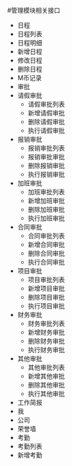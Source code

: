#管理模块相关接口
* 日程
 * 日程列表
 * 日程明细
 * 新增日程
 * 修改日程
 * 删除日程
* M币记录
* 审批
 * 请假审批
     * 请假审批列表
     * 新增请假审批
     * 删除请假审批
     * 执行请假审批
 * 报销审批
     * 报销审批列表
     * 报销审批审批
     * 删除报销审批
     * 执行报销审批
 * 加班审批
     * 加班审批列表
     * 新增加班审批
     * 删除加班审批
     * 执行加班审批
 * 合同审批
     * 合同审批列表
     * 新增合同审批
     * 删除合同审批
     * 执行合同审批
 * 项目审批
     * 项目审批列表
     * 新增项目审批
     * 删除项目审批
     * 执行项目审批
 * 财务审批
     * 财务审批列表
     * 新增财务审批
     * 删除财务审批
     * 执行财务审批
 * 其他审批
     * 其他审批列表
     * 新增其他审批
     * 删除其他审批
     * 执行其他审批
* 工作简报
 * 我
 * 公司
 * 荣誉墙
* 考勤
 * 考勤列表
 * 新增考勤